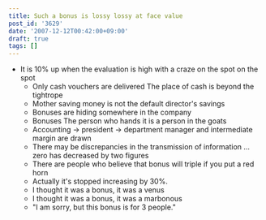 ```yaml
---
title: Such a bonus is lossy lossy at face value
post_id: '3629'
date: '2007-12-12T00:42:00+09:00'
draft: true
tags: []
---
```


*   It is 10% up when the evaluation is high with a craze on the spot on the spot
    *   Only cash vouchers are delivered The place of cash is beyond the tightrope
    *   Mother saving money is not the default director's savings
    *   Bonuses are hiding somewhere in the company
    *   Bonuses The person who hands it is a person in the goats
    *   Accounting → president → department manager and intermediate margin are drawn
    *   There may be discrepancies in the transmission of information ... zero has decreased by two figures
    *   There are people who believe that bonus will triple if you put a red horn
    *   Actually it's stopped increasing by 30%.
    *   I thought it was a bonus, it was a venus
    *   I thought it was a bonus, it was a marbonous
    *   "I am sorry, but this bonus is for 3 people."
